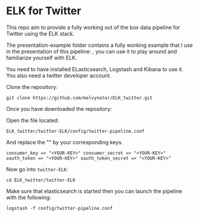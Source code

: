 # ELK for Twitter


This repo aim to provide a fully working out of the box data pipeline for Twitter using the ELK stack.

The presentation-example folder contains a fully working example that I use in the presentation of this pipeline: <insert link here later>, you can use it to play around and familiarize yourself with ELK.

You need to have installed ELasticsearch, Logstash and Kibana to use it.
You also need a twitter developer account.

Clone the repository:

`git clone https://github.com/melvynator/ELK_twitter.git`

Once you have downloaded the repository:

Open the file located:

`ELK_twitter/twitter-ELK/config/twitter-pipeline.conf`

And replace the "<YOUR-KEY>" by your corresponding keys.

`
consumer_key => "<YOUR-KEY>"
consumer_secret => "<YOUR-KEY>"
oauth_token => "<YOUR-KEY>"
oauth_token_secret => "<YOUR-KEY>"
`

Now go into `twitter-ELK`:

`cd ELK_twitter/twitter-ELK`


Make sure that elasticsearch is started then you can launch the pipeline with the following:

`logstash -f config/twitter-pipeline.conf`

